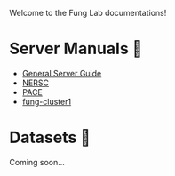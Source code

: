 Welcome to the Fung Lab documentations!

# Server Manuals 👾
* [General Server Guide](https://github.com/vxfung/Fung-lab-documentation/wiki/General-Server-Guide)
* [NERSC](https://github.com/vxfung/Fung-lab-documentation/wiki/NERSC-Manual)
* [PACE](https://github.com/vxfung/Fung-lab-documentation/wiki/PACE-Manual)
* [fung-cluster1](https://github.com/vxfung/Fung-lab-documentation/wiki/fung-cluster1)

# Datasets 🧬
Coming soon...

